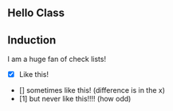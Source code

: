 Hello Class
---------------------
Induction
----------------------
I am a huge fan of check lists!

- [x] Like this!
- [] sometimes like this! (difference is in the x)
- [1] but never like this!!!! (how odd)